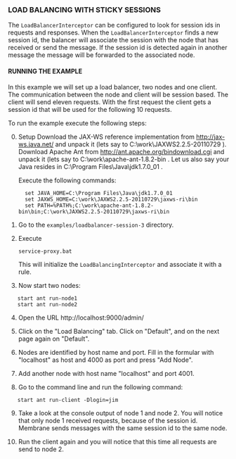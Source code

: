 ### LOAD BALANCING WITH STICKY SESSIONS

The `LoadBalancerInterceptor` can be configured to look for session ids in requests and responses. When the `LoadBalancerInterceptor` finds a new session id, the balancer will associate the session with the node that has received or send the message. If the session id is detected again in another message the message will be forwarded to the associated node.
 
 
#### RUNNING THE EXAMPLE

In this example we will set up a load balancer, two nodes and one client. The communication between the node and client will be session based. The client will send eleven requests. With the first request the client gets a session id that will be used for the following 10 requests. 

To run the example execute the following steps:

0. Setup
   Download the JAX-WS reference implementation from http://jax-ws.java.net/ and unpack it (lets say to
   C:\work\JAXWS2.2.5-20110729 ). Download Apache Ant from http://ant.apache.org/bindownload.cgi and unpack it (lets
   say to C:\work\apache-ant-1.8.2-bin . Let us also say your Java resides in C:\Program Files\Java\jdk1.7.0_01 . 

   Execute the following commands:
   ```
     set JAVA_HOME=C:\Program Files\Java\jdk1.7.0_01
     set JAXWS_HOME=C:\work\JAXWS2.2.5-20110729\jaxws-ri\bin
     set PATH=%PATH%;C:\work\apache-ant-1.8.2-bin\bin;C:\work\JAXWS2.2.5-20110729\jaxws-ri\bin
    ```
1. Go to the `examples/loadbalancer-session-3` directory.

2. Execute

   `service-proxy.bat`

   This will initialize the `LoadBalancingInterceptor` and associate it with a rule.

3. Now start two nodes:
```
   start ant run-node1
   start ant run-node2
```
4. Open the URL http://localhost:9000/admin/

5. Click on the "Load Balancing" tab. Click on "Default", and on the next page again on "Default".

6. Nodes are identified by host name and port. Fill in the formular with "localhost" as host and 4000 as port and press "Add Node".

7. Add another node with host name "localhost" and port 4001.

8. Go to the command line and run the following command:
```
   start ant run-client -Dlogin=jim
```
9. Take a look at the console output of node 1 and node 2. You will notice that only node 1 received requests, because of the session id. Membrane sends messages with the same session id to the same node.  

10. Run the client again and you will notice that this time all requests are send to node 2. 
     
     







